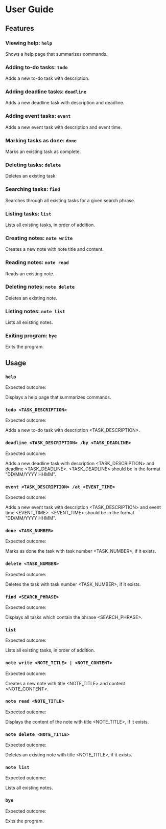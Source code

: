 # User Guide

## Features 

### Viewing help: `help`
Shows a help page that summarizes commands.

### Adding to-do tasks: `todo`
Adds a new to-do task with description.

### Adding deadline tasks: `deadline`
Adds a new deadline task with description and deadline.

### Adding event tasks: `event`
Adds a new event task with description and event time.

### Marking tasks as done: `done`
Marks an existing task as complete.

### Deleting tasks: `delete`
Deletes an existing task.

### Searching tasks: `find`
Searches through all existing tasks for a given search phrase.

### Listing tasks: `list`
Lists all existing tasks, in order of addition.

### Creating notes: `note write`
Creates a new note with note title and content.

### Reading notes: `note read`
Reads an existing note.

### Deleting notes: `note delete`
Deletes an existing note.

### Listing notes: `note list`
Lists all existing notes.

### Exiting program: `bye`
Exits the program.


## Usage

### `help`

Expected outcome:

Displays a help page that summarizes commands.

### `todo <TASK_DESCRIPTION>`

Expected outcome:

Adds a new to-do task with description <TASK_DESCRIPTION>.

### `deadline <TASK_DESCRIPTION> /by <TASK_DEADLINE>`

Expected outcome:

Adds a new deadline task with description <TASK_DESCRIPTION> and deadline <TASK_DEADLINE>.
<TASK_DEADLINE> should be in the format "DD/MM/YYYY HHMM".

### `event <TASK_DESCRIPTION> /at <EVENT_TIME>`

Expected outcome:

Adds a new event task with description <TASK_DESCRIPTION> and event time <EVENT_TIME>.
<EVENT_TIME> should be in the format "DD/MM/YYYY HHMM".

### `done <TASK_NUMBER>`

Expected outcome:

Marks as done the task with task number <TASK_NUMBER>, if it exists.

### `delete <TASK_NUMBER>`

Expected outcome:

Deletes the task with task number <TASK_NUMBER>, if it exists.

### `find <SEARCH_PHRASE>`

Expected outcome:

Displays all tasks which contain the phrase <SEARCH_PHRASE>.

### `list`

Expected outcome:

Lists all existing tasks, in order of addition.

### `note write <NOTE_TITLE> | <NOTE_CONTENT>`

Expected outcome:

Creates a new note with title <NOTE_TITLE> and content <NOTE_CONTENT>.

### `note read <NOTE_TITLE>`

Expected outcome:

Displays the content of the note with title <NOTE_TITLE>, if it exists.

### `note delete <NOTE_TITLE>`

Expected outcome:

Deletes an existing note with title <NOTE_TITLE>, if it exists.

### `note list`

Expected outcome:

Lists all existing notes.

### `bye`

Expected outcome:

Exits the program.